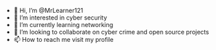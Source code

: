 - 👋 Hi, I’m @MrLearner121
- 👀 I’m interested in cyber security
- 🌱 I’m currently learning networking
- 💞️ I’m looking to collaborate on cyber crime and open source projects
- 📫 How to reach me visit my profile

<!---
MrLearner121/MrLearner121 is a ✨ special ✨ repository because its `README.md` (this file) appears on your GitHub profile.
You can click the Preview link to take a look at your changes.
--->

